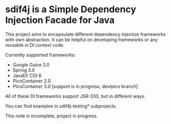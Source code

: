 sdif4j is a Simple Dependency Injection Facade for Java
======

This project aims to encapsulate different dependency injection frameworks with own abstraction.
It can be helpful on developing frameworks or any reusable in DI context code.

Currently supported frameworks:
* Google Guice 3.0
* Spring 3.0
* JavaEE CDI 6
* PicoContainer 2.0
* PicoContainer 3.0 [support is in progress, dev/pico branch]

All of these DI frameworks support JSR-330, but in different ways.

You can find examples in sdif4j-testing* subprojects.

This note is incomplete, project in progress.
